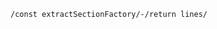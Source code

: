 ``` {.javascript include=./test/examples/example.js}
/const extractSectionFactory/-/return lines/
``` 
